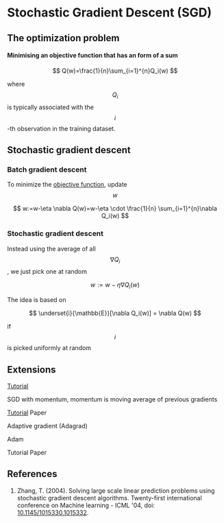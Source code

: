 # Stochastic Gradient Descent \(SGD\)

## The optimization problem

#### Minimising an objective function that has an form of a sum

$$
Q(w)=\frac{1}{n}\sum_{i=1}^{n}Q_i(w)
$$

where $$Q_i$$ is typically associated with the $$i$$-th observation in the training dataset.

## Stochastic gradient descent

### Batch gradient descent

To minimize the [objective function](stochastic-gradient-descent.md#minimising-an-objective-function-that-has-an-form-of-a-sum), update $$w$$

$$
w:=w-\eta \nabla Q(w)=w-\eta \cdot \frac{1}{n} \sum_{i=1}^{n}\nabla Q_i(w)
$$

### Stochastic gradient descent

Instead using the average of all $$\nabla Q_i$$, we just pick one at random

$$
w:=w-\eta \nabla Q_i(w)
$$

The idea is based on

$$
\underset{i}{\mathbb{E}}[\nabla Q_i(w)] = \nabla Q(w)
$$

if $$i$$is picked uniformly at random

## Extensions

[Tutorial](https://ruder.io/optimizing-gradient-descent/)

SGD with momentum, momentum is moving average of previous gradients

[Tutorial](https://towardsdatascience.com/stochastic-gradient-descent-with-momentum-a84097641a5d) Paper

Adaptive gradient \(Adagrad\)



Adam

Tutorial Paper

## References

1. Zhang, T. \(2004\). Solving large scale linear prediction problems using stochastic gradient descent algorithms. Twenty-first international conference on Machine learning - ICML '04, doi: [10.1145/1015330.1015332](https://doi.org/10.1145/1015330.1015332).

